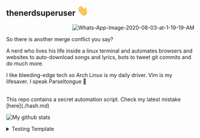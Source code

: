 <h2> thenerdsuperuser <img src="https://raw.githubusercontent.com/ABSphreak/ABSphreak/master/gifs/Hi.gif" width="30px"></h2><img  align='right'  src="https://i.ibb.co/Z21fXsV/Whats-App-Image-2020-08-03-at-1-19-19-AM.jpg" alt="Whats-App-Image-2020-08-03-at-1-19-19-AM" border="0">

<br/>

So there is another merge conflict you say?

A nerd who lives his life inside a linux terminal and automates browsers and websites to auto-download songs and lyrics, bots to tweet git commits and do much more.

I like bleeding-edge tech so Arch Linux is my daily driver. Vim is my lifesaver. I speak Parseltongue 🐍 

<br/>
This repo contains a secret automation script.
Check my latest mistake [here](./hash.md)

![My github stats](https://github-readme-stats.vercel.app/api?username=thenerdsuperuser&count_private=true&show_icons=true&theme=radical&repo=nagini&show_owner=true)


<details>
<summary>Testing Template</summary>

Okay, so now I can "pin" more than 6 repositories on my profile.

[![Repo :snake: ](https://github-readme-stats.vercel.app/api/pin/?username=thenerdsuperuser&show_owner=true&repo=nagini)](https://github.com/thenerdsuperuser/nagini)

![Top Langs](https://github-readme-stats.vercel.app/api/top-langs/?username=thenerdsuperuser)


<!--
**thenerdsuperuser/thenerdsuperuser** is a ✨ _special_ ✨ repository because its `README.md` (this file) appears on your GitHub profile.
-->

- 🔭 I’m currently working under the organization [loopsync](https://github.com/loopsync)   
- 🌱 I’m currently learning [JavaScript](https://github.com/loopsync/js-days)   
- ⚡ Fun fact: Just added [Issue](./.github/ISSUE_TEMPLATE.md) and [PR](./.github/PULL_REQUEST_TEMPLATE.md) templates.   
- 👯 I’m looking to collaborate on ...
- 🤔 I’m looking for help with ...
- 💬 Ask me about ...
- 📫 How to reach me: ...
- 😄 Pronouns: ...

</details>

